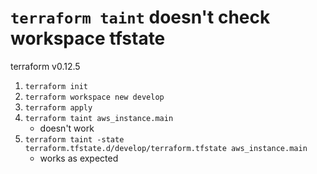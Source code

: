 `terraform taint` doesn't check workspace tfstate
=====

terraform v0.12.5

1. `terraform init`
1. `terraform workspace new develop`
1. `terraform apply`
1. `terraform taint aws_instance.main`
    - doesn't work
1. `terraform taint -state terraform.tfstate.d/develop/terraform.tfstate aws_instance.main`
    - works as expected
